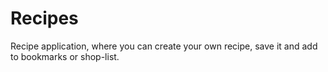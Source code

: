 # Recipes

Recipe application, where you can create your own recipe, save it and add to bookmarks or shop-list.
